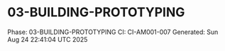 # 03-BUILDING-PROTOTYPING
Phase: 03-BUILDING-PROTOTYPING
CI: CI-AM001-007
Generated: Sun Aug 24 22:41:04 UTC 2025
